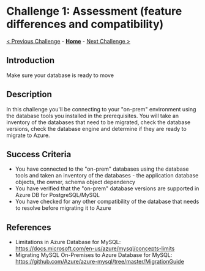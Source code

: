 # Challenge 1: Assessment (feature differences and compatibility) 

[< Previous Challenge](./00-prereqs.md) - **[Home](../README.md)** - [Next Challenge >](./02-size-analysis.md)

## Introduction

Make sure your database is ready to move

## Description

In this challenge you'll be connecting to your "on-prem" environment using the database tools you installed in the prerequisites. You will take an inventory of the databases that need to be migrated, check the database versions, check the database engine and determine if they are ready to migrate to Azure. 

## Success Criteria

* You have connected to the "on-prem" databases using the database tools and taken an inventory of the databases - the application database objects, the owner, schema object dependency
* You have verified that the "on-prem" database versions are supported in Azure DB for PostgreSQL/MySQL
* You have checked for any other compatibility of the database that needs to resolve before migrating it to Azure

## References

* Limitations in Azure Database for MySQL: https://docs.microsoft.com/en-us/azure/mysql/concepts-limits
* Migrating MySQL On-Premises to Azure Database for MySQL: https://github.com/Azure/azure-mysql/tree/master/MigrationGuide

